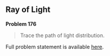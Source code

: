 Ray of Light
------------

**Problem 176**

> Trace the path of light distribution.

Full problem statement is available [here][mirror].

[mirror]: https://github.com/rdtsc/codeeval-problem-statements/tree/master/hard/176-ray-of-light/
          "View Problem Statement Mirror"
